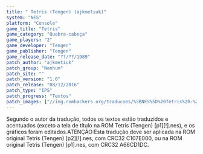 ```yaml
---
title: " Tetris (Tengen) (ajkmetiuk)"
system: "NES"
platform: "Console"
game_title: "Tetris"
game_category: "Quebra-cabeça"
game_players: "2"
game_developer: "Tengen"
game_publisher: "Tengen"
game_release_date: "??/??/1989"
patch_author: "ajkmetiuk"
patch_group: "Nenhum"
patch_site: ""
patch_version: "1.0"
patch_release: "08/12/2016"
patch_type: "IPS"
patch_progress: "Textos"
patch_images: ["//img.romhackers.org/traducoes/%5BNES%5D%20Tetris%20-%20ajkmetiuk%20-%201.png","//img.romhackers.org/traducoes/%5BNES%5D%20Tetris%20-%20ajkmetiuk%20-%202.png","//img.romhackers.org/traducoes/%5BNES%5D%20Tetris%20-%20ajkmetiuk%20-%203.png"]
---
```

Segundo o autor da tradução, todos os textos estão traduzidos e acentuados (exceto a tela de título na ROM Tetris (Tengen) [p1][!].nes), e os gráficos foram editados.ATENÇÃO:Esta tradução deve ser aplicada na ROM original Tetris (Tengen) [p2][!].nes, com CRC32 C107E000, ou na ROM original Tetris (Tengen) [p1].nes, com CRC32 A66CD1DC.